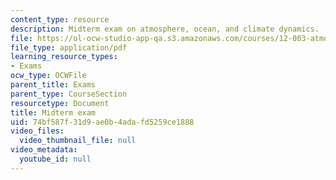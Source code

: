 ```yaml
---
content_type: resource
description: Midterm exam on atmosphere, ocean, and climate dynamics.
file: https://ol-ocw-studio-app-qa.s3.amazonaws.com/courses/12-003-atmosphere-ocean-and-climate-dynamics-fall-2008/74bf587f31d9ae0b4adafd5259ce1888_midterm.pdf
file_type: application/pdf
learning_resource_types:
- Exams
ocw_type: OCWFile
parent_title: Exams
parent_type: CourseSection
resourcetype: Document
title: Midterm exam
uid: 74bf587f-31d9-ae0b-4ada-fd5259ce1888
video_files:
  video_thumbnail_file: null
video_metadata:
  youtube_id: null
---
```

